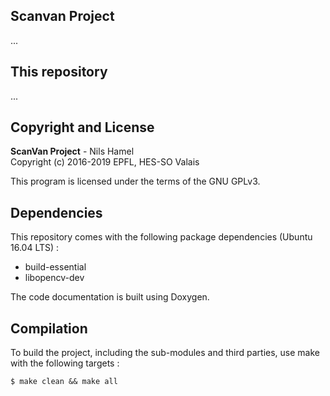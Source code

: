## Scanvan Project

...

## This repository

...

## Copyright and License

**ScanVan Project** - Nils Hamel <br >
Copyright (c) 2016-2019 EPFL, HES-SO Valais

This program is licensed under the terms of the GNU GPLv3.

## Dependencies

This repository comes with the following package dependencies (Ubuntu 16.04 LTS) :

* build-essential
* libopencv-dev

The code documentation is built using Doxygen.

## Compilation

To build the project, including the sub-modules and third parties, use make with the following targets :

    $ make clean && make all